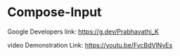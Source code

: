 # Compose-Input

Google Developers link: https://g.dev/Prabhavathi_K

video Demonstration Link: https://youtu.be/FvcBdVlNyEs
